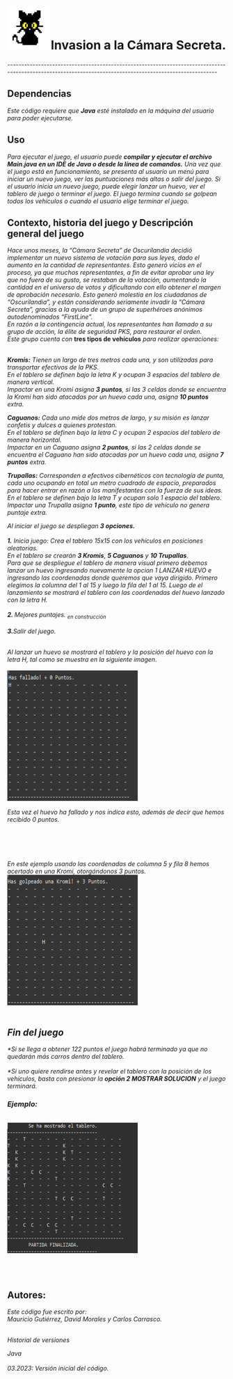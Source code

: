 <h1><img src="https://github.com/AnotherDyslexicDev/Consolidando/blob/main/img/cat.png" width="100" height="100"/>Invasion a la Cámara Secreta. </h1>
---------------------------------------------------------------------------------------------------------------------------------------------------------
<h2>Dependencias</h2>

<i>Este código requiere que <Strong>Java</strong> esté instalado en la máquina del usuario para poder ejecutarse.</i>

<h2>Uso</h2>

<i>Para ejecutar el juego, el usuario puede <strong>compilar y ejecutar el archivo Main.java en un IDE de Java o desde la línea de comandos.</strong> 
Una vez que el juego está en funcionamiento, se presenta al usuario un menú para iniciar un nuevo juego, ver las puntuaciones más altas o 
salir del juego. Si el usuario inicia un nuevo juego, puede elegir lanzar un huevo, ver el tablero de juego o terminar el juego. 
El juego termina cuando se golpean todos los vehículos o cuando el usuario elige terminar el juego.</i>


<h2>Contexto, historia del juego y Descripción general del juego</h2>
<i>Hace unos meses, la “Cámara Secreta” de Oscurilandia decidió implementar un nuevo sistema de votación para sus leyes, dado el aumento en 
la cantidad de representantes. Esto generó vicios en el proceso, ya que muchos representantes, a fin de evitar aprobar una ley que no fuera de su gusto, 
se restaban de la votación, aumentando la cantidad en el universo de votos y dificultando con ello obtener el margen de aprobación necesario. 
Esto generó molestia en los ciudadanos de “Oscurilandia”, y están considerando seriamente invadir la “Cámara Secreta”, gracias a la ayuda de un 
grupo de superhéroes anónimos autodenominados “FirstLine”.<br> En razón a la contingencia actual, los representantes han llamado a su grupo de acción, 
la élite de seguridad PKS, para restaurar el orden.<br> Este grupo cuenta con</i> <strong>tres tipos de vehículos</strong> <i>para realizar operaciones:<br><br>

<strong>Kromis:</strong> Tienen un largo de tres metros cada una, y son utilizadas para transportar efectivos de la PKS.<br>
En el tablero se definen bajo la letra K y ocupan 3 espacios del tablero de manera vertical.<br>
Impactar en una Kromi asigna <strong>3 puntos</strong>, si las 3 celdas donde se encuentra la Kromi han sido atacadas por un huevo cada una, 
asigna <strong>10 puntos</strong> extra.<br>

<strong>Caguanos:</strong> Cada uno mide dos metros de largo, y su misión es lanzar confetis y dulces a quienes protestan.<br>
En el tablero se definen bajo la letra C y ocupan 2 espacios del tablero de manera horizontal.<br>
Impactar en un Caguano asigna <strong>2 puntos</strong>, si las 2 celdas donde se encuentra el Caguano han sido atacadas por un huevo cada una,
asigna <strong>7 puntos</strong> extra.<br>

<strong>Trupallas:</strong> Corresponden a efectivos cibernéticos con tecnología de punta, cada uno ocupando en total un metro cuadrado de 
espacio, preparados para hacer entrar en razón a los manifestantes con la fuerza de sus ideas.<br>
En el tablero se definen bajo la letra T y ocupan solo 1 espacio del tablero.<br>
Impactar una Trupalla asigna <Strong>1 punto</strong>, este tipo de vehículo no genera puntaje extra.</i>


<i>Al iniciar el juego se despliegan <Strong>3 opciones. </strong><br><br>
<strong>1.</strong> Inicia juego: Crea el tablero 15x15 con los vehículos en posiciones aleatorias.<br>
En el tablero se crearán <strong>3 Kromis</strong>, <strong>5 Caguanos</strong> y <strong>10 Trupallas</strong>. <br>Para que se despliegue el tablero de manera visual 
primero debemos lanzar un huevo ingresando nuevamente la opcion 1 LANZAR HUEVO e ingresando las coordenadas donde queremos que vaya dirigido.
Primero elegimos la columna del 1 al 15 y luego la fila del 1 al 15. Luego de el lanzamiento se mostrará el tablero con las coordenadas del huevo lanzado
con la letra H.<br><br>
<strong>2. </strong> Mejores puntajes.  <sub> en construcción</sub><br><br>
<strong>3.</strong>Salir del juego.<br><br>

Al lanzar un huevo se mostrará el tablero y la posición del huevo con la letra H, tal como se muestra en la siguiente imagen.<br><br>
<img src="https://github.com/AnotherDyslexicDev/Consolidando/blob/main/img/1.png" width="300" height="300"/><br>

Esta vez el huevo ha fallado y nos indica esto, además de decir que hemos recibido 0 puntos.<br><br><br><br><br><br>
En este ejemplo usando las coordenadas de columna 5 y fila 8 hemos acertado en una Kromi, otorgándonos 3 puntos.
<img src="https://github.com/AnotherDyslexicDev/Consolidando/blob/main/img/58.png" width="300" height="300"/> <br><br>

<h2>Fin del juego</h2>
*Si se llega a obtener 122 puntos el juego habrá terminado ya que no quedarán más carros dentro del tablero. <br><br>
*Si uno quiere rendirse antes y revelar el tablero con la posición de los vehículos, basta con presionar la <strong>opción 2 MOSTRAR SOLUCION</strong> y el 
juego terminará.<br>
<h3>Ejemplo:</h3></i> <br>
<img src="https://github.com/AnotherDyslexicDev/Consolidando/blob/main/img/solucion.png" width="300" height="300"/><br><br><br><br>

<h2>Autores:</h2>
<i>Este código fue escrito por:<br> Mauricio Gutiérrez, David Morales y Carlos Carrasco.<br><br>

Historial de versiones

Java<br><br>
03.2023: Versión inicial del código.</i>


